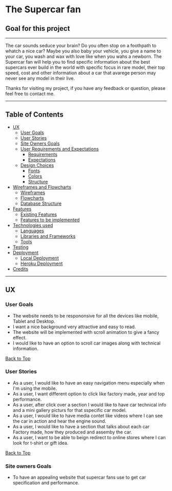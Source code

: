 # The Supercar fan 


## **Goal for this project**
___
The car sounds seduce your brain? Do you often stop on a foothpath to whatch a nice car? Maybe you also baby your vehicle, you give a name to your car, you wash and wax with love like when you wahs a newborn. 
The Supercar fan will help you to find specific information about the best supercars ever build in the world with  specific focus in rare model, their top speed, cost and other information about a car that avarege person may never see any model in their live.

Thanks for visiting my project, if you have any feedback or question, please feel free to contact me.
___

<a></a>

## Table of Contents
* [UX](#ux)
    * [User Goals](#user-goals)
    * [User Stories](#user-stories)
    * [Site Owners Goals](#site-owners-goals)
    * [User Requirements and Expectations](#user-requirements-and-expectations)
        * [Requirements](#requirements)
        * [Expectations](#expectations)
    * [Design Choices](#design-choices)
        * [Fonts](#fonts)
        * [Colors](#colors)
        * [Structure](#structure)
* [Wireframes and Flowcharts](#wireframes-and-flowcharts)
    * [Wireframes](#wireframes)
    * [Flowcharts](#flowcharts)
    * [Database Structure](#database-structure)
* [Features](#features)
    * [Existing Features](#existing-features)
    * [Features to be implemented](#features-to-be-implemented)
* [Technologies used](#technologies-used)
    * [Languages](#languages)
    * [Libraries and Frameworks](#libraries-and-frameworks)
    * [Tools](#tools)
* [Testing](#testing)
* [Deployment](#deployment)
    * [Local Deployment](#local-deployment)
    * [Heroku Deployment](#heroku-deployment)
* [Credits](#credits)
--- 

<a name="ux"></a>

## **UX**

<a></a>

### **User Goals**
* The website needs to be respononsive for all the devices like mobile, Tablet and Desktop.
* I want a nice background very attractive and easy to read.
* The website will be implemented with scroll animation to give a fancy effect.
* I would like to have an option to scroll car images along with technical information.

[Back to Top](#table-of-contents)

<a></a>

### **User Stories**

* As a user, I would like to have an easy navigation menu especially when I'm using the mobile.
* As a user, I want different option to click like factory made, year and top performance.
* As a user, after click over a section I would like to have car technical info and a mini gallery picturs for that sspecific car model.
* As a user, I would like to have media contet like videos where I can see the car in action and hear the engine sound.
* As a user, I would like to have a section that talks about each car Factory made, how they produced and assemby the car.
* As a user, I want to be able to beign redirect to online stores where I can look for t-shirt or gift idea.

[Back to Top](#table-of-contents)

<a></a>

### **Site owners Goals**
* To have an appealing website that supercar fans use to get car specification and performance.

